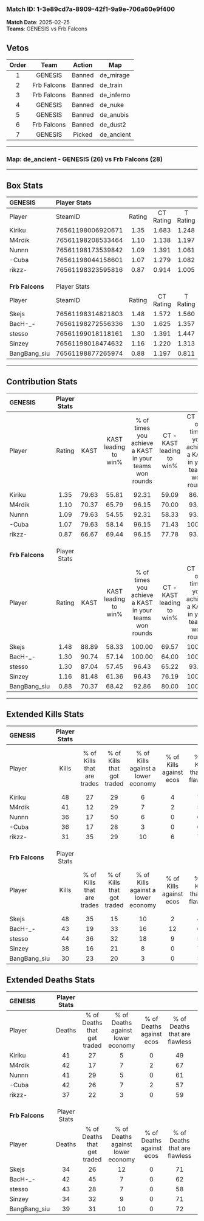 ### Match ID: 1-3e89cd7a-8909-42f1-9a9e-706a60e9f400  
**Match Date**: 2025-02-25  
**Teams**: GENESIS vs Frb Falcons  

## Vetos  

| Order | Team | Action | Map |
| :---: | :--: | :----: | --- |
| 1 | GENESIS | Banned | de_mirage |
| 2 | Frb Falcons | Banned | de_train |
| 3 | Frb Falcons | Banned | de_inferno |
| 4 | GENESIS | Banned | de_nuke |
| 5 | GENESIS | Banned | de_anubis |
| 6 | Frb Falcons | Banned | de_dust2 |
| 7 | GENESIS | Picked | de_ancient |

---  

### **Map**: de_ancient - GENESIS (26) vs Frb Falcons (28)  
---  

## Box Stats  

| **GENESIS**     | Player Stats      |        |           |          |       |      |       |         |        |      |     |
| :- | :- | :-: | :-: | :-: | :-: | :-: | :-: | :-: | :-: | :-: | :-: |
| Player          | SteamID           | Rating | CT Rating | T Rating | KAST  | ADR  | Kills | Assists | Deaths | K/D  | HS% |
| Kiriku          | 76561198006920671 |  1.35  |   1.683   |  1.248   | 79.63 | 95.0 |  48   |   21    |   41   | 1.17 | 27  |
| M4rdik          | 76561198208533464 |  1.10  |   1.138   |  1.197   | 70.37 | 80.9 |  41   |   12    |   42   | 0.98 | 63  |
| Nunnn           | 76561198173539842 |  1.09  |   1.391   |  1.061   | 79.63 | 77.5 |  36   |   14    |   41   | 0.88 | 61  |
| -Cuba           | 76561198044158601 |  1.07  |   1.279   |  1.082   | 79.63 | 74.4 |  36   |   14    |   42   | 0.86 | 38  |
| rikzz-          | 76561198323595816 |  0.87  |   0.914   |  1.005   | 66.67 | 55.7 |  31   |    8    |   37   | 0.84 | 48  |
|                 |                   |        |           |          |       |      |       |         |        |      |     |
|                 |                   |        |           |          |       |      |       |         |        |      |     |
|                 |                   |        |           |          |       |      |       |         |        |      |     |
| **Frb Falcons** | Player Stats      |        |           |          |       |      |       |         |        |      |     |
| Player          | SteamID           | Rating | CT Rating | T Rating | KAST  | ADR  | Kills | Assists | Deaths | K/D  | HS% |
| Skejs           | 76561198314821803 |  1.48  |   1.572   |  1.560   | 88.89 | 97.3 |  48   |   14    |   34   | 1.41 | 56  |
| BacH-_-         | 76561198272556336 |  1.30  |   1.625   |  1.357   | 90.74 | 87.2 |  43   |   14    |   42   | 1.02 | 51  |
| stesso          | 76561199018118161 |  1.30  |   1.391   |  1.447   | 87.04 | 92.0 |  44   |   16    |   43   | 1.02 | 47  |
| Sinzey          | 76561198018474632 |  1.16  |   1.220   |  1.313   | 81.48 | 63.5 |  38   |   13    |   34   | 1.12 | 15  |
| BangBang_siu    | 76561198877265974 |  0.88  |   1.197   |  0.811   | 70.37 | 59.4 |  30   |   13    |   39   | 0.77 | 50  |
---  

## Contribution Stats  

| **GENESIS**     | Player Stats |       |                      |                                                        |                           |                                                             |                          |                                                            |
| :- | :-: | :-: | :-: | :-: | :-: | :-: | :-: | :-: |
| Player          |    Rating    | KAST  | KAST leading to win% | % of times you achieve a KAST in your teams won rounds | CT - KAST leading to win% | CT - % of times you achieve a KAST in your teams won rounds | T - KAST leading to win% | T - % of times you achieve a KAST in your teams won rounds |
| Kiriku          |     1.35     | 79.63 |        55.81         |                         92.31                          |           59.09           |                            86.67                            |          52.38           |                           100.00                           |
| M4rdik          |     1.10     | 70.37 |        65.79         |                         96.15                          |           70.00           |                            93.33                            |          61.11           |                           100.00                           |
| Nunnn           |     1.09     | 79.63 |        54.55         |                         92.31                          |           58.33           |                            93.33                            |          50.00           |                           90.91                            |
| -Cuba           |     1.07     | 79.63 |        58.14         |                         96.15                          |           71.43           |                           100.00                            |          45.45           |                           90.91                            |
| rikzz-          |     0.87     | 66.67 |        69.44         |                         96.15                          |           77.78           |                            93.33                            |          61.11           |                           100.00                           |
|                 |              |       |                      |                                                        |                           |                                                             |                          |                                                            |
|                 |              |       |                      |                                                        |                           |                                                             |                          |                                                            |
|                 |              |       |                      |                                                        |                           |                                                             |                          |                                                            |
| **Frb Falcons** | Player Stats |       |                      |                                                        |                           |                                                             |                          |                                                            |
| Player          |    Rating    | KAST  | KAST leading to win% | % of times you achieve a KAST in your teams won rounds | CT - KAST leading to win% | CT - % of times you achieve a KAST in your teams won rounds | T - KAST leading to win% | T - % of times you achieve a KAST in your teams won rounds |
| Skejs           |     1.48     | 88.89 |        58.33         |                         100.00                         |           69.57           |                           100.00                            |          48.00           |                           100.00                           |
| BacH-_-         |     1.30     | 90.74 |        57.14         |                         100.00                         |           64.00           |                           100.00                            |          50.00           |                           100.00                           |
| stesso          |     1.30     | 87.04 |        57.45         |                         96.43                          |           65.22           |                            93.75                            |          50.00           |                           100.00                           |
| Sinzey          |     1.16     | 81.48 |        61.36         |                         96.43                          |           76.19           |                           100.00                            |          47.83           |                           91.67                            |
| BangBang_siu    |     0.88     | 70.37 |        68.42         |                         92.86                          |           80.00           |                           100.00                            |          55.56           |                           83.33                            |
---  

## Extended Kills Stats  

| **GENESIS**     | Player Stats |                            |                            |                                    |                         |                              |                                 |                                       |                    |           |
| :- | :-: | :-: | :-: | :-: | :-: | :-: | :-: | :-: | :-: | :-: |
| Player          |    Kills     | % of Kills that are trades | % of Kills that got traded | % of Kills against a lower economy | % of Kills against ecos | % of Kills that are flawless | % of Kills that are close duels | % of Kills that are assisted by flash | Pistol Round Kills | AWP Kills |
| Kiriku          |      48      |             27             |             29             |                 6                  |            4            |              73              |                4                |                   6                   |         2          |     1     |
| M4rdik          |      41      |             12             |             29             |                 7                  |            2            |              54              |                7                |                   2                   |         0          |     0     |
| Nunnn           |      36      |             17             |             50             |                 6                  |            0            |              64              |                6                |                   3                   |         5          |     0     |
| -Cuba           |      36      |             17             |             28             |                 3                  |            0            |              61              |                8                |                   3                   |         0          |     1     |
| rikzz-          |      31      |             35             |             29             |                 10                 |            6            |              77              |                6                |                   3                   |         2          |     7     |
|                 |              |                            |                            |                                    |                         |                              |                                 |                                       |                    |           |
|                 |              |                            |                            |                                    |                         |                              |                                 |                                       |                    |           |
|                 |              |                            |                            |                                    |                         |                              |                                 |                                       |                    |           |
| **Frb Falcons** | Player Stats |                            |                            |                                    |                         |                              |                                 |                                       |                    |           |
| Player          |    Kills     | % of Kills that are trades | % of Kills that got traded | % of Kills against a lower economy | % of Kills against ecos | % of Kills that are flawless | % of Kills that are close duels | % of Kills that are assisted by flash | Pistol Round Kills | AWP Kills |
| Skejs           |      48      |             35             |             15             |                 10                 |            2            |              48              |                4                |                  17                   |         1          |     0     |
| BacH-_-         |      43      |             19             |             33             |                 16                 |           12            |              60              |                9                |                   7                   |         1          |     0     |
| stesso          |      44      |             36             |             32             |                 18                 |            9            |              59              |                5                |                   5                   |         3          |     2     |
| Sinzey          |      38      |             16             |             21             |                 8                  |            0            |              74              |                0                |                   0                   |         1          |    26     |
| BangBang_siu    |      30      |             23             |             20             |                 3                  |            0            |              53              |               13                |                  13                   |         3          |     0     |
## Extended Deaths Stats  

| **GENESIS**     | Player Stats |                             |                                   |                          |                               |                            |                           |               |
| :- | :-: | :-: | :-: | :-: | :-: | :-: | :-: | :-: |
| Player          |    Deaths    | % of Deaths that get traded | % of Deaths against lower economy | % of Deaths against ecos | % of Deaths that are flawless | % of Deaths that are close | % of Deaths while blinded | Deaths to AWP |
| Kiriku          |      41      |             27              |                 5                 |            0             |              49               |             12             |             7             |       6       |
| M4rdik          |      42      |             17              |                 7                 |            2             |              67               |             10             |            17             |       3       |
| Nunnn           |      41      |             29              |                 5                 |            0             |              61               |             5              |             5             |       4       |
| -Cuba           |      42      |             26              |                 7                 |            2             |              57               |             2              |             5             |       7       |
| rikzz-          |      37      |             22              |                 3                 |            0             |              59               |             0              |             8             |       8       |
|                 |              |                             |                                   |                          |                               |                            |                           |               |
|                 |              |                             |                                   |                          |                               |                            |                           |               |
|                 |              |                             |                                   |                          |                               |                            |                           |               |
| **Frb Falcons** | Player Stats |                             |                                   |                          |                               |                            |                           |               |
| Player          |    Deaths    | % of Deaths that get traded | % of Deaths against lower economy | % of Deaths against ecos | % of Deaths that are flawless | % of Deaths that are close | % of Deaths while blinded | Deaths to AWP |
| Skejs           |      34      |             26              |                12                 |            0             |              71               |             9              |             0             |       2       |
| BacH-_-         |      42      |             45              |                 7                 |            0             |              62               |             7              |             2             |       1       |
| stesso          |      43      |             28              |                 7                 |            0             |              58               |             7              |             5             |       4       |
| Sinzey          |      34      |             32              |                 9                 |            0             |              71               |             6              |             3             |       2       |
| BangBang_siu    |      39      |             31              |                10                 |            0             |              72               |             3              |             8             |       0       |
